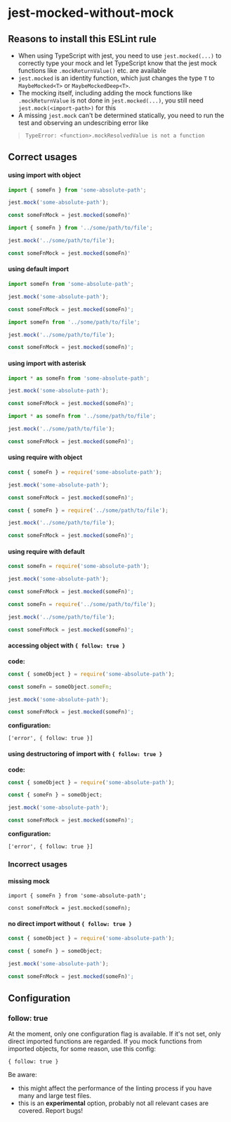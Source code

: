 # jest-mocked-without-mock

## Reasons to install this ESLint rule

* When using TypeScript with jest, you need to use `jest.mocked(...)` to correctly type your mock and let TypeScript know that the jest mock functions like `.mockReturnValue()` etc. are available
* `jest.mocked` is an identity function, which just changes the type `T` to `MaybeMocked<T>` or `MaybeMockedDeep<T>`.
* The mocking itself, including adding the mock functions like `.mockReturnValue` is not done in `jest.mocked(...)`, you still need `jest.mock(<import-path>)` for this
* A missing `jest.mock` can't be determined statically, you need to run the test and observing an undescribing error like 
> `TypeError: <function>.mockResolvedValue is not a function`

## Correct usages

#### using import with object
```ts
import { someFn } from 'some-absolute-path';

jest.mock('some-absolute-path');

const someFnMock = jest.mocked(someFn)'
```

```ts
import { someFn } from '../some/path/to/file';

jest.mock('../some/path/to/file');

const someFnMock = jest.mocked(someFn)'
```

#### using default import
```ts
import someFn from 'some-absolute-path';

jest.mock('some-absolute-path');

const someFnMock = jest.mocked(someFn)';
```

```ts
import someFn from '../some/path/to/file';

jest.mock('../some/path/to/file');

const someFnMock = jest.mocked(someFn)';
```

#### using import with asterisk
```ts
import * as someFn from 'some-absolute-path';

jest.mock('some-absolute-path');

const someFnMock = jest.mocked(someFn)';
```

```ts
import * as someFn from '../some/path/to/file';

jest.mock('../some/path/to/file');

const someFnMock = jest.mocked(someFn)';
```

#### using require with object
```ts
const { someFn } = require('some-absolute-path');

jest.mock('some-absolute-path');

const someFnMock = jest.mocked(someFn)';
```

```ts
const { someFn } = require('../some/path/to/file');

jest.mock('../some/path/to/file');

const someFnMock = jest.mocked(someFn)';
```

#### using require with default
```ts
const someFn = require('some-absolute-path');

jest.mock('some-absolute-path');

const someFnMock = jest.mocked(someFn)';
```

```ts
const someFn = require('../some/path/to/file');

jest.mock('../some/path/to/file');

const someFnMock = jest.mocked(someFn)';
```

#### accessing object with `{ follow: true }`

**code:**
```ts
const { someObject } = require('some-absolute-path');

const someFn = someObject.someFn;

jest.mock('some-absolute-path');

const someFnMock = jest.mocked(someFn)';
```

**configuration:**
```
['error', { follow: true }]
```

#### using destructoring of import with `{ follow: true }`

**code:**
```ts
const { someObject } = require('some-absolute-path');

const { someFn } = someObject;

jest.mock('some-absolute-path');

const someFnMock = jest.mocked(someFn)';
```

**configuration:**
```
['error', { follow: true }]
```

### Incorrect usages

#### missing mock
```
import { someFn } from 'some-absolute-path';

const someFnMock = jest.mocked(someFn);
```

#### no direct import without `{ follow: true }`
```ts
const { someObject } = require('some-absolute-path');

const { someFn } = someObject;

jest.mock('some-absolute-path');

const someFnMock = jest.mocked(someFn)';
```

## Configuration

### follow: true

At the moment, only one configuration flag is available. If it's not set, only direct imported functions are regarded. If you mock functions from imported objects, for some reason, use this config:
```
{ follow: true }
```

Be aware:

* this might affect the performance of the linting process if you have many and large test files.
* this is an **experimental** option, probably not all relevant cases are covered. Report bugs!
